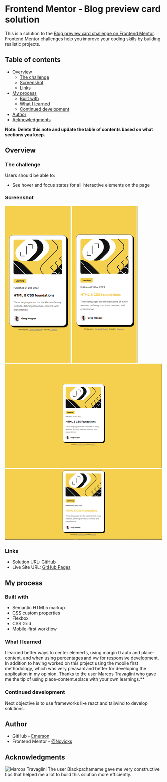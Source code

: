 # Frontend Mentor - Blog preview card solution

This is a solution to the [Blog preview card challenge on Frontend Mentor](https://www.frontendmentor.io/challenges/blog-preview-card-ckPaj01IcS). Frontend Mentor challenges help you improve your coding skills by building realistic projects.

## Table of contents

- [Overview](#overview)
  - [The challenge](#the-challenge)
  - [Screenshot](#screenshot)
  - [Links](#links)
- [My process](#my-process)
  - [Built with](#built-with)
  - [What I learned](#what-i-learned)
  - [Continued development](#continued-development)
- [Author](#author)
- [Acknowledgments](#acknowledgments)

**Note: Delete this note and update the table of contents based on what sections you keep.**

## Overview

### The challenge

Users should be able to:

- See hover and focus states for all interactive elements on the page

### Screenshot

![Mobile](./design/Mobile%20version%20link%20not%20active.png)
![Mobile](./design/Mobile%20version%20link%20active.png)
![Desktop](./design/Desktop%20without%20hover.png)
![Desktop](./design/Desktop%20with%20hover.png)

### Links

- Solution URL: [GitHub](https://github.com/Novicks/blog-preview)
- Live Site URL: [GitHub Pages](https://novicks.github.io/blog-preview/)

## My process

### Built with

- Semantic HTML5 markup
- CSS custom properties
- Flexbox
- CSS Grid
- Mobile-first workflow

### What I learned

I learned better ways to center elements, using margin 0 auto and place-content, and when using percentages and vw for responsive development. In addition to having worked on this project using the mobile first methodology, which was very pleasant and better for developing the application in my opinion. Thanks to the user Marcos Travaglini who gave me the tip of using place-content.eplace with your own learnings.\*\*

### Continued development

Next objective is to use frameworks like react and tailwind to develop solutions.

## Author

- GitHub - [Emerson](https://github.com/Novicks)
- Frontend Mentor - [@Novicks](https://www.frontendmentor.io/profile/Novicks)

## Acknowledgments

![Marcos Travaglini](https://www.frontendmentor.io/profile/Blackpachamame)
The user Blackpachamame gave me very constructive tips that helped me a lot to build this solution more efficiently.
